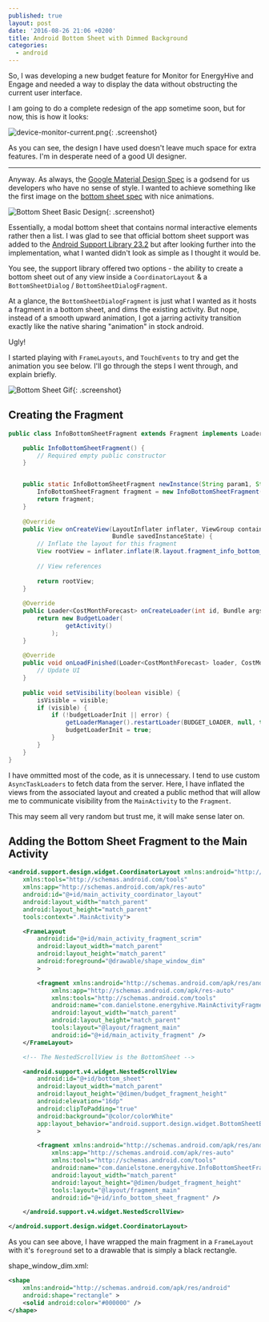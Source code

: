 ```yaml
---
published: true
layout: post
date: '2016-08-26 21:06 +0200'
title: Android Bottom Sheet with Dimmed Background
categories:
  - android
---
```

So, I was developing a new budget feature for Monitor for EnergyHive and Engage and needed a way to display the data without obstructing the current user interface. 

I am going to do a complete redesign of the app sometime soon, but for now, this is how it looks:

![device-monitor-current.png]({{site.baseurl}}/assets/device-monitor-current.png){: .screenshot}

As you can see, the design I have used doesn't leave much space for extra features. I'm in desperate need of a good UI designer.

---

Anyway. As always, the [Google Material Design Spec][materialdesignspec] is a godsend for us developers who have no sense of style. I wanted to achieve something like the first image on the [bottom sheet spec][bottomsheetspec] with nice animations.

[materialdesignspec]: https://material.google.com
[bottomsheetspec]: https://material.google.com/components/bottom-sheets.html

![Bottom Sheet Basic Design]({{site.baseurl}}/assets/material_design_spec_components_bottom_sheets.png){: .screenshot}

Essentially, a modal bottom sheet that contains normal interactive elements rather then a list. I was glad to see that official bottom sheet support was added to the [Android Support Library 23.2][androidsupportlibrary232] but after looking further into the implementation, what I wanted didn't look as simple as I thought it would be.

[androidsupportlibrary232]: http://android-developers.blogspot.it/2016/02/android-support-library-232.html


You see, the support library offered two options - the ability to create a bottom sheet out of any view inside a `CoordinatorLayout` & a `BottomSheetDialog` / `BottomSheetDialogFragment`.

At a glance, the `BottomSheetDialogFragment` is just what I wanted as it hosts a fragment in a bottom sheet, and dims the existing activity. But nope, instead of a smooth upward animation, I got a jarring activity transition exactly like the native sharing "animation" in stock android.

Ugly!

I started playing with `FrameLayouts`, and `TouchEvents` to try and get the animation you see below. I'll go through the steps I went through, and explain briefly. 

![Bottom Sheet Gif]({{site.baseurl}}/assets/bottomsheethires.gif){: .screenshot}

## Creating the Fragment

```java
public class InfoBottomSheetFragment extends Fragment implements LoaderManager.LoaderCallbacks<CostMonthForecast>, View.OnClickListener {

    public InfoBottomSheetFragment() {
        // Required empty public constructor
    }


    public static InfoBottomSheetFragment newInstance(String param1, String param2) {
        InfoBottomSheetFragment fragment = new InfoBottomSheetFragment();
        return fragment;
    }
    
    @Override
    public View onCreateView(LayoutInflater inflater, ViewGroup container,
                             Bundle savedInstanceState) {
        // Inflate the layout for this fragment
        View rootView = inflater.inflate(R.layout.fragment_info_bottom_sheet, container, false);
        
        // View references
        
        return rootView;
    }
    
    @Override
    public Loader<CostMonthForecast> onCreateLoader(int id, Bundle args) {
    	return new BudgetLoader(
                getActivity()
        	);
    }
    
    @Override
    public void onLoadFinished(Loader<CostMonthForecast> loader, CostMonthForecast data) {
    	// Update UI
    }
    
    public void setVisibility(boolean visible) {
        isVisible = visible;
        if (visible) {
            if (!budgetLoaderInit || error) {
                getLoaderManager().restartLoader(BUDGET_LOADER, null, this);
                budgetLoaderInit = true;
            }
        }
    }
}
```

I have ommitted most of the code, as it is unnecessary. I tend to use custom `AsyncTaskLoaders` to fetch data from the server. Here, I have inflated the views from the associated layout and created a public method that will allow me to communicate visibility from the `MainActivity` to the `Fragment`.

This may seem all very random but trust me, it will make sense later on.

## Adding the Bottom Sheet Fragment to the Main Activity

```xml
<android.support.design.widget.CoordinatorLayout xmlns:android="http://schemas.android.com/apk/res/android"
    xmlns:tools="http://schemas.android.com/tools"
    xmlns:app="http://schemas.android.com/apk/res-auto"
    android:id="@+id/main_activity_coordinator_layout"
    android:layout_width="match_parent"
    android:layout_height="match_parent"
    tools:context=".MainActivity">

    <FrameLayout
        android:id="@+id/main_activity_fragment_scrim"
        android:layout_width="match_parent"
        android:layout_height="match_parent"
        android:foreground="@drawable/shape_window_dim"
        >

        <fragment xmlns:android="http://schemas.android.com/apk/res/android"
            xmlns:app="http://schemas.android.com/apk/res-auto"
            xmlns:tools="http://schemas.android.com/tools"
            android:name="com.danielstone.energyhive.MainActivityFragment"
            android:layout_width="match_parent"
            android:layout_height="match_parent"
            tools:layout="@layout/fragment_main"
            android:id="@+id/main_activity_fragment" />
    </FrameLayout>

	<!-- The NestedScrollView is the BottomSheet -->

    <android.support.v4.widget.NestedScrollView
        android:id="@+id/bottom_sheet"
        android:layout_width="match_parent"
        android:layout_height="@dimen/budget_fragment_height"
        android:elevation="16dp"
        android:clipToPadding="true"
        android:background="@color/colorWhite"
        app:layout_behavior="android.support.design.widget.BottomSheetBehavior"
        >

        <fragment xmlns:android="http://schemas.android.com/apk/res/android"
            xmlns:app="http://schemas.android.com/apk/res-auto"
            xmlns:tools="http://schemas.android.com/tools"
            android:name="com.danielstone.energyhive.InfoBottomSheetFragment"
            android:layout_width="match_parent"
            android:layout_height="@dimen/budget_fragment_height"
            tools:layout="@layout/fragment_main"
            android:id="@+id/info_bottom_sheet_fragment" />

    </android.support.v4.widget.NestedScrollView>

</android.support.design.widget.CoordinatorLayout>
```

As you can see above, I have wrapped the main fragment in a `FrameLayout` with it's `foreground` set to a drawable that is simply a black rectangle.

shape_window_dim.xml:
```xml
<shape
    xmlns:android="http://schemas.android.com/apk/res/android"
    android:shape="rectangle" >
    <solid android:color="#000000" />
</shape>
```
